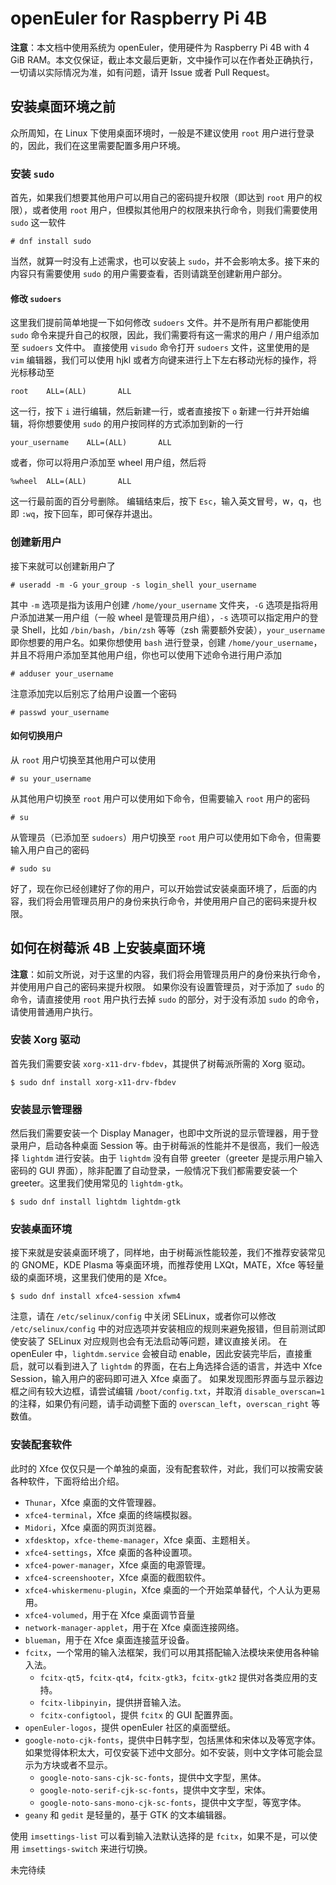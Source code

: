 # openEuler for Raspberry Pi 4B

**注意**：本文档中使用系统为 openEuler，使用硬件为 Raspberry Pi 4B with 4 GiB RAM。本文仅保证，截止本文最后更新，文中操作可以在作者处正确执行，一切请以实际情况为准，如有问题，请开 Issue 或者 Pull Request。

## 安装桌面环境之前

众所周知，在 Linux 下使用桌面环境时，一般是不建议使用 `root` 用户进行登录的，因此，我们在这里需要配置多用户环境。

### 安装 `sudo`

首先，如果我们想要其他用户可以用自己的密码提升权限（即达到 `root` 用户的权限），或者使用 `root` 用户，但模拟其他用户的权限来执行命令，则我们需要使用 `sudo` 这一软件

```text
# dnf install sudo
```

当然，就算一时没有上述需求，也可以安装上 `sudo`，并不会影响太多。接下来的内容只有需要使用 `sudo` 的用户需要查看，否则请跳至创建新用户部分。

#### 修改 `sudoers`

这里我们提前简单地提一下如何修改 `sudoers` 文件。并不是所有用户都能使用 `sudo` 命令来提升自己的权限，因此，我们需要将有这一需求的用户 / 用户组添加至 `sudoers` 文件中。
直接使用 `visudo` 命令打开 `sudoers` 文件，这里使用的是 `vim` 编辑器，我们可以使用 hjkl 或者方向键来进行上下左右移动光标的操作，将光标移动至
```text
root    ALL=(ALL)       ALL
```
这一行，按下 `i` 进行编辑，然后新建一行，或者直接按下 `o` 新建一行并开始编辑，将你想要使用 `sudo` 的用户按同样的方式添加到新的一行
```text
your_username    ALL=(ALL)       ALL
```
或者，你可以将用户添加至 wheel 用户组，然后将
```text
%wheel  ALL=(ALL)       ALL
```
这一行最前面的百分号删除。
编辑结束后，按下 `Esc`，输入英文冒号，w，q，也即 `:wq`，按下回车，即可保存并退出。

### 创建新用户

接下来就可以创建新用户了

```text
# useradd -m -G your_group -s login_shell your_username
```

其中 `-m` 选项是指为该用户创建 `/home/your_username` 文件夹，`-G` 选项是指将用户添加进某一用户组（一般 wheel 是管理员用户组），`-s` 选项可以指定用户的登录 Shell，比如 `/bin/bash`，`/bin/zsh` 等等（zsh 需要额外安装），`your_username` 即你想要的用户名。如果你想使用 `bash` 进行登录，创建 `/home/your_username`，并且不将用户添加至其他用户组，你也可以使用下述命令进行用户添加

```text
# adduser your_username
```

注意添加完以后别忘了给用户设置一个密码

```text
# passwd your_username
```

#### 如何切换用户

从 `root` 用户切换至其他用户可以使用

```text
# su your_username
```

从其他用户切换至 `root` 用户可以使用如下命令，但需要输入 `root` 用户的密码

```text
# su
```

从管理员（已添加至 `sudoers`）用户切换至 `root` 用户可以使用如下命令，但需要输入用户自己的密码

```text
# sudo su
```

好了，现在你已经创建好了你的用户，可以开始尝试安装桌面环境了，后面的内容，我们将会用管理员用户的身份来执行命令，并使用用户自己的密码来提升权限。

## 如何在树莓派 4B 上安装桌面环境

**注意**：如前文所说，对于这里的内容，我们将会用管理员用户的身份来执行命令，并使用用户自己的密码来提升权限。
如果你没有设置管理员，对于添加了 `sudo` 的命令，请直接使用 `root` 用户执行去掉 `sudo` 的部分，对于没有添加 `sudo` 的命令，请使用普通用户执行。

### 安装 Xorg 驱动

首先我们需要安装 `xorg-x11-drv-fbdev`，其提供了树莓派所需的 Xorg 驱动。

```text
$ sudo dnf install xorg-x11-drv-fbdev
```

### 安装显示管理器

然后我们需要安装一个 Display Manager，也即中文所说的显示管理器，用于登录用户，启动各种桌面 Session 等。由于树莓派的性能并不是很高，我们一般选择 `lightdm` 进行安装。由于 `lightdm` 没有自带 greeter（greeter 是提示用户输入密码的 GUI 界面），除非配置了自动登录，一般情况下我们都需要安装一个 greeter。这里我们使用常见的 `lightdm-gtk`。

```text
$ sudo dnf install lightdm lightdm-gtk
```

### 安装桌面环境

接下来就是安装桌面环境了，同样地，由于树莓派性能较差，我们不推荐安装常见的 GNOME，KDE Plasma 等桌面环境，而推荐使用 LXQt，MATE，Xfce 等轻量级的桌面环境，这里我们使用的是 Xfce。

```text
$ sudo dnf install xfce4-session xfwm4
```

注意，请在 `/etc/selinux/config` 中关闭 SELinux，或者你可以修改 `/etc/selinux/config` 中的对应选项并安装相应的规则来避免报错，但目前测试即使安装了 SELinux 对应规则也会有无法启动等问题，建议直接关闭。
在 openEuler 中，`lightdm.service` 会被自动 enable，因此安装完毕后，直接重启，就可以看到进入了 `lightdm` 的界面，在右上角选择合适的语言，并选中 Xfce Session，输入用户的密码即可进入 Xfce 桌面了。
如果发现图形界面与显示器边框之间有较大边框，请尝试编辑 `/boot/config.txt`，并取消 `disable_overscan=1` 的注释，如果仍有问题，请手动调整下面的 `overscan_left`，`overscan_right` 等数值。

### 安装配套软件

此时的 Xfce 仅仅只是一个单独的桌面，没有配套软件，对此，我们可以按需安装各种软件，下面将给出介绍。

- `Thunar`，Xfce 桌面的文件管理器。
- `xfce4-terminal`，Xfce 桌面的终端模拟器。
- `Midori`，Xfce 桌面的网页浏览器。
- `xfdesktop`，`xfce-theme-manager`，Xfce 桌面、主题相关。
- `xfce4-settings`，Xfce 桌面的各种设置项。
- `xfce4-power-manager`，Xfce 桌面的电源管理。
- `xfce4-screenshooter`，Xfce 桌面的截图软件。
- `xfce4-whiskermenu-plugin`，Xfce 桌面的一个开始菜单替代，个人认为更易用。
- `xfce4-volumed`，用于在 Xfce 桌面调节音量
- `network-manager-applet`，用于在 Xfce 桌面连接网络。
- `blueman`，用于在 Xfce 桌面连接蓝牙设备。
- `fcitx`，一个常用的输入法框架，我们可以用其搭配输入法模块来使用各种输入法。
    - `fcitx-qt5`，`fcitx-qt4`，`fcitx-gtk3`，`fcitx-gtk2` 提供对各类应用的支持。
    - `fcitx-libpinyin`，提供拼音输入法。
    - `fcitx-configtool`，提供 `fcitx` 的 GUI 配置界面。
- `openEuler-logos`，提供 openEuler 社区的桌面壁纸。
- `google-noto-cjk-fonts`，提供中日韩字型，包括黑体和宋体以及等宽字体。如果觉得体积太大，可仅安装下述中文部分。如不安装，则中文字体可能会显示为方块或者不显示。
    - `google-noto-sans-cjk-sc-fonts`，提供中文字型，黑体。
    - `google-noto-serif-cjk-sc-fonts`，提供中文字型，宋体。
    - `google-noto-sans-mono-cjk-sc-fonts`，提供中文字型，等宽字体。
- `geany` 和 `gedit` 是轻量的，基于 GTK 的文本编辑器。

使用 `imsettings-list` 可以看到输入法默认选择的是 `fcitx`，如果不是，可以使用 `imsettings-switch` 来进行切换。

未完待续
